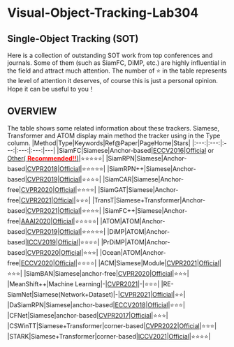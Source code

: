 
# Visual-Object-Tracking-Lab304
## Single-Object Tracking (SOT)
Here is a collection of outstanding SOT work from top conferences and journals. Some of them (such as SiamFC, DiMP, etc.) are highly influential in the field and attract much attention. The number of ⭐ in the table represents the level of attention it deserves, of course this is just a personal opinion. Hope it can be useful to you！

## OVERVIEW 
The table shows some related information about these trackers. Siamese, Transformer and ATOM display main method the tracker using in the Type column.
|Method|Type|Keywords|Ref@Paper|PageHome|Stars|
|:---:|:---:|:---:|:---:|:---:|---|
|SiamFC|Siamese|Anchor-based|[ECCV2016](https://arxiv.org/abs/1606.09549)|[Official](https://www.robots.ox.ac.uk/~luca/siamese-fc.html) or [Other( <font color=Red>**Recommended!!**</font>)](https://github.com/huanglianghua/siamfc-pytorch)|:star::star::star::star::star:|
|SiamRPN|Siamese|Anchor-based|[CVPR2018](https://openaccess.thecvf.com/content_cvpr_2018/html/Li_High_Performance_Visual_CVPR_2018_paper.html)|[Official](https://github.com/STVIR/pysot)|:star::star::star::star::star:|
|SiamRPN++|Siamese|Anchor-based|[CVPR2019](https://openaccess.thecvf.com/content_CVPR_2019/html/Li_SiamRPN_Evolution_of_Siamese_Visual_Tracking_With_Very_Deep_Networks_CVPR_2019_paper.html)|[Official](https://github.com/STVIR/pysot)|:star::star::star::star:|
|SiamCAR|Siamese|Anchor-free|[CVPR2020](https://openaccess.thecvf.com/content_CVPR_2020/html/Guo_SiamCAR_Siamese_Fully_Convolutional_Classification_and_Regression_for_Visual_Tracking_CVPR_2020_paper.html)|[Official](https://github.com/ohhhyeahhh/SiamCAR)|:star::star::star::star:|
|SiamGAT|Siamese|Anchor-free|[CVPR2021](https://openaccess.thecvf.com/content/CVPR2021/html/Guo_Graph_Attention_Tracking_CVPR_2021_paper.html)|[Official](https://github.com/ohhhyeahhh/SiamGAT)|:star::star::star:|
|TransT|Siamese+Transformer|Anchor-based|[CVPR2021](https://openaccess.thecvf.com/content/CVPR2021/html/Chen_Transformer_Tracking_CVPR_2021_paper.html)|[Official](https://github.com/chenxin-dlut/TransT)|:star::star::star::star:|
|SiamFC++|Siamese|Anchor-free|[AAAI2020](https://arxiv.org/abs/1911.06188)|[Official](https://github.com/megvii-research/video_analyst)|:star::star::star::star::star:|
|ATOM|ATOM|Anchor-based|[CVPR2019](https://openaccess.thecvf.com/content_CVPR_2019/html/Danelljan_ATOM_Accurate_Tracking_by_Overlap_Maximization_CVPR_2019_paper.html)|[Official](https://github.com/visionml/pytracking)|:star::star::star::star::star:|
|DiMP|ATOM|Anchor-based|[ICCV2019](https://openaccess.thecvf.com/content_ICCV_2019/html/Bhat_Learning_Discriminative_Model_Prediction_for_Tracking_ICCV_2019_paper.html)|[Official](https://github.com/visionml/pytracking)|:star::star::star::star:|
|PrDiMP|ATOM|Anchor-based|[CVPR2020](https://openaccess.thecvf.com/content_CVPR_2020/html/Danelljan_Probabilistic_Regression_for_Visual_Tracking_CVPR_2020_paper.html)|[Official](https://github.com/visionml/pytracking)|:star::star::star:|
|Ocean|ATOM|Anchor-free|[ECCV2020](https://arxiv.org/abs/2006.10721)|[Official](https://github.com/researchmm/TracKit)|:star::star::star::star:|
|ACM|Siamese|Module|[CVPR2021](https://openaccess.thecvf.com/content/CVPR2021/html/Han_Learning_To_Fuse_Asymmetric_Feature_Maps_in_Siamese_Trackers_CVPR_2021_paper.html)|[Official](https://github.com/wencheng256/SiamBAN-ACM)|:star::star::star:|
|SiamBAN|Siamese|anchor-free|[CVPR2020](https://openaccess.thecvf.com/content_CVPR_2020/html/Chen_Siamese_Box_Adaptive_Network_for_Visual_Tracking_CVPR_2020_paper.html)|[Official](https://github.com/hqucv/siamban)|:star::star::star:|
|MeanShift++|Machine Learning|-|[CVPR2021](https://openaccess.thecvf.com/content/CVPR2021/html/Jang_MeanShift_Extremely_Fast_Mode-Seeking_With_Applications_to_Segmentation_and_Object_CVPR_2021_paper.html)|-|:star::star::star:|
|RE-SiamNet|Siamese(Network+Dataset)|-|[CVPR2021](https://openaccess.thecvf.com/content/CVPR2021/html/Gupta_Rotation_Equivariant_Siamese_Networks_for_Tracking_CVPR_2021_paper.html)|[Official](https://github.com/dkgupta90/re-siamnet)|:star::star:|
|DaSiamRPN|Siamese|anchor-based|[ECCV2018](https://openaccess.thecvf.com/content_ECCV_2018/html/Zheng_Zhu_Distractor-aware_Siamese_Networks_ECCV_2018_paper.html)|[Official](https://github.com/foolwood/DaSiamRPN)|:star::star::star:|
|CFNet|Siamese|anchor-based|[CVPR2017](https://openaccess.thecvf.com/content_cvpr_2017/html/Valmadre_End-To-End_Representation_Learning_CVPR_2017_paper.html)|[Official](https://github.com/bertinetto/cfnet)|:star::star::star:|
|CSWinTT|Siamese+Transformer|corner-based|[CVPR2022](https://openaccess.thecvf.com/content/CVPR2022/html/Song_Transformer_Tracking_With_Cyclic_Shifting_Window_Attention_CVPR_2022_paper.html)|[Official](https://github.com/SkyeSong38/CSWinTT)|:star::star::star:|
|STARK|Siamese+Transformer|corner-based|[ICCV2021](https://openaccess.thecvf.com/content/ICCV2021/html/Yan_Learning_Spatio-Temporal_Transformer_for_Visual_Tracking_ICCV_2021_paper.html)|[Official](https://github.com/researchmm/Stark)|:star::star::star::star:|






